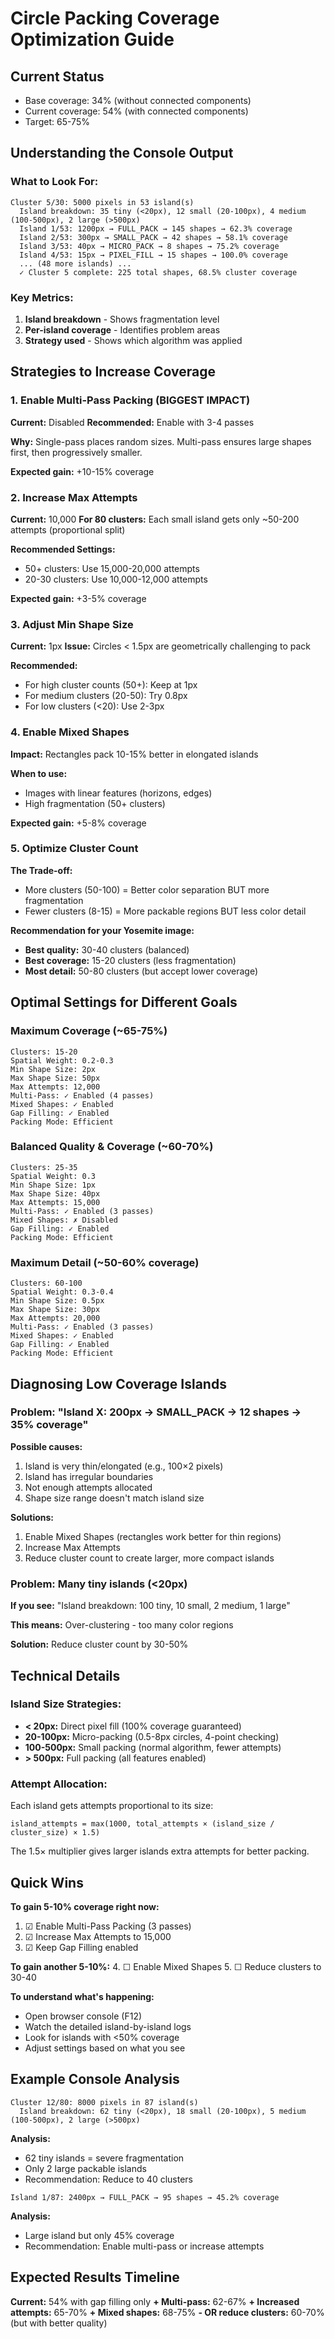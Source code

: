 # Circle Packing Coverage Optimization Guide

## Current Status
- Base coverage: 34% (without connected components)
- Current coverage: 54% (with connected components)
- Target: 65-75%

## Understanding the Console Output

### What to Look For:
```
Cluster 5/30: 5000 pixels in 53 island(s)
  Island breakdown: 35 tiny (<20px), 12 small (20-100px), 4 medium (100-500px), 2 large (>500px)
  Island 1/53: 1200px → FULL_PACK → 145 shapes → 62.3% coverage
  Island 2/53: 300px → SMALL_PACK → 42 shapes → 58.1% coverage
  Island 3/53: 40px → MICRO_PACK → 8 shapes → 75.2% coverage
  Island 4/53: 15px → PIXEL_FILL → 15 shapes → 100.0% coverage
  ... (48 more islands) ...
  ✓ Cluster 5 complete: 225 total shapes, 68.5% cluster coverage
```

### Key Metrics:
1. **Island breakdown** - Shows fragmentation level
2. **Per-island coverage** - Identifies problem areas
3. **Strategy used** - Shows which algorithm was applied

## Strategies to Increase Coverage

### 1. Enable Multi-Pass Packing (BIGGEST IMPACT)
**Current:** Disabled
**Recommended:** Enable with 3-4 passes

**Why:** Single-pass places random sizes. Multi-pass ensures large shapes first, then progressively smaller.

**Expected gain:** +10-15% coverage

### 2. Increase Max Attempts
**Current:** 10,000
**For 80 clusters:** Each small island gets only ~50-200 attempts (proportional split)

**Recommended Settings:**
- 50+ clusters: Use 15,000-20,000 attempts
- 20-30 clusters: Use 10,000-12,000 attempts

**Expected gain:** +3-5% coverage

### 3. Adjust Min Shape Size
**Current:** 1px
**Issue:** Circles < 1.5px are geometrically challenging to pack

**Recommended:**
- For high cluster counts (50+): Keep at 1px
- For medium clusters (20-50): Try 0.8px
- For low clusters (<20): Use 2-3px

### 4. Enable Mixed Shapes
**Impact:** Rectangles pack 10-15% better in elongated islands

**When to use:**
- Images with linear features (horizons, edges)
- High fragmentation (50+ clusters)

**Expected gain:** +5-8% coverage

### 5. Optimize Cluster Count

**The Trade-off:**
- More clusters (50-100) = Better color separation BUT more fragmentation
- Fewer clusters (8-15) = More packable regions BUT less color detail

**Recommendation for your Yosemite image:**
- **Best quality:** 30-40 clusters (balanced)
- **Best coverage:** 15-20 clusters (less fragmentation)
- **Most detail:** 50-80 clusters (but accept lower coverage)

## Optimal Settings for Different Goals

### Maximum Coverage (~65-75%)
```
Clusters: 15-20
Spatial Weight: 0.2-0.3
Min Shape Size: 2px
Max Shape Size: 50px
Max Attempts: 12,000
Multi-Pass: ✓ Enabled (4 passes)
Mixed Shapes: ✓ Enabled
Gap Filling: ✓ Enabled
Packing Mode: Efficient
```

### Balanced Quality & Coverage (~60-70%)
```
Clusters: 25-35
Spatial Weight: 0.3
Min Shape Size: 1px
Max Shape Size: 40px
Max Attempts: 15,000
Multi-Pass: ✓ Enabled (3 passes)
Mixed Shapes: ✗ Disabled
Gap Filling: ✓ Enabled
Packing Mode: Efficient
```

### Maximum Detail (~50-60% coverage)
```
Clusters: 60-100
Spatial Weight: 0.3-0.4
Min Shape Size: 0.5px
Max Shape Size: 30px
Max Attempts: 20,000
Multi-Pass: ✓ Enabled (3 passes)
Mixed Shapes: ✓ Enabled
Gap Filling: ✓ Enabled
Packing Mode: Efficient
```

## Diagnosing Low Coverage Islands

### Problem: "Island X: 200px → SMALL_PACK → 12 shapes → 35% coverage"

**Possible causes:**
1. Island is very thin/elongated (e.g., 100×2 pixels)
2. Island has irregular boundaries
3. Not enough attempts allocated
4. Shape size range doesn't match island size

**Solutions:**
1. Enable Mixed Shapes (rectangles work better for thin regions)
2. Increase Max Attempts
3. Reduce cluster count to create larger, more compact islands

### Problem: Many tiny islands (<20px)

**If you see:** "Island breakdown: 100 tiny, 10 small, 2 medium, 1 large"

**This means:** Over-clustering - too many color regions

**Solution:** Reduce cluster count by 30-50%

## Technical Details

### Island Size Strategies:
- **< 20px:** Direct pixel fill (100% coverage guaranteed)
- **20-100px:** Micro-packing (0.5-8px circles, 4-point checking)
- **100-500px:** Small packing (normal algorithm, fewer attempts)
- **> 500px:** Full packing (all features enabled)

### Attempt Allocation:
Each island gets attempts proportional to its size:
```
island_attempts = max(1000, total_attempts × (island_size / cluster_size) × 1.5)
```

The 1.5× multiplier gives larger islands extra attempts for better packing.

## Quick Wins

**To gain 5-10% coverage right now:**
1. ☑ Enable Multi-Pass Packing (3 passes)
2. ☑ Increase Max Attempts to 15,000
3. ☑ Keep Gap Filling enabled

**To gain another 5-10%:**
4. ☐ Enable Mixed Shapes
5. ☐ Reduce clusters to 30-40

**To understand what's happening:**
- Open browser console (F12)
- Watch the detailed island-by-island logs
- Look for islands with <50% coverage
- Adjust settings based on what you see

## Example Console Analysis

```
Cluster 12/80: 8000 pixels in 87 island(s)
  Island breakdown: 62 tiny (<20px), 18 small (20-100px), 5 medium (100-500px), 2 large (>500px)
```

**Analysis:** 
- 62 tiny islands = severe fragmentation
- Only 2 large packable islands
- Recommendation: Reduce to 40 clusters

```
Island 1/87: 2400px → FULL_PACK → 95 shapes → 45.2% coverage
```

**Analysis:**
- Large island but only 45% coverage
- Recommendation: Enable multi-pass or increase attempts

## Expected Results Timeline

**Current:** 54% with gap filling only
**+ Multi-pass:** 62-67%
**+ Increased attempts:** 65-70%
**+ Mixed shapes:** 68-75%
**- OR reduce clusters:** 60-70% (but with better quality)
